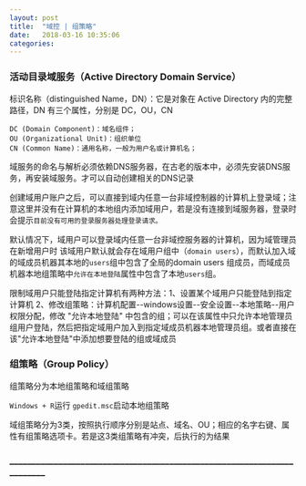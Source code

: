 ```yaml
---
layout: post
title:  "域控 | 组策略"
date:   2018-03-16 10:35:06
categories:
---
```

### 活动目录域服务（Active Directory Domain Service）

标识名称（distinguished Name，DN）：它是对象在 Active Directory 内的完整路径，DN 有三个属性，分别是 DC，OU，CN

```
DC (Domain Component)：域名组件；
OU (Organizational Unit)：组织单位
CN (Common Name)：通用名称，一般为用户名或计算机名；
```
域服务的命名与解析必须依赖DNS服务器，在古老的版本中，必须先安装DNS服务，再安装域服务。才可以自动创建相关的DNS记录

创建域用户账户之后，可以直接到域内任意一台非域控制器的计算机上登录域；注意这里并没有在计算机的本地组内添加域用户，若是没有连接到域服务器，登录时会提示`目前没有可用的登录服务器处理登录请求。`

默认情况下，域用户可以登录域内任意一台非域控服务器的计算机，因为域管理员在新增用户时 该域用户默认就会存在域用户组中（`domain users`），而默认加入域的域成员机器其本地的`users`组中包含了全局的domain users 组成员，而域成员机器本地组策略中`允许在本地登陆`属性中包含了本地`users`组。

限制域用户只能登陆指定计算机有两种方法：1、设置某个域用户只能登陆到指定计算机 2、修改组策略：计算机配置--windows设置--安全设置--本地策略--用户权限分配，修改 "允许本地登陆" 中包含的组；可以在该属性中只允许本地管理员组用户登陆，然后把指定域用户加入到指定域成员机器本地管理员组。或者直接在该"允许本地登陆"中添加想要登陆的组或域成员

### 组策略（Group Policy）

组策略分为本地组策略和域组策略

`Windows + R`运行 `gpedit.msc`启动本地组策略

域组策略分为3类，按照执行顺序分别是站点、域名、OU；相应的名字右键、属性有组策略选项卡。若是这3类组策略有冲突，后执行的为结果


### ________________________________________________________________________
